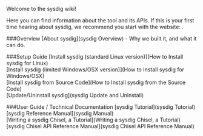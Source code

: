 Welcome to the sysdig wiki!

Here you can find information about the tool and its APIs. If this is your first time hearing about sysdig, we recommend you start with the website: <tbd>.

###Overview
[About sysdig](sysdig Overview) - Why we built it, and what it can do.

###Setup Guide 
[Install sysdig (standard Linux version)](How to Install sysdig for Linux)  
[Install sysdig (limited Windows/OSX version)](How to Install sysdig for Windows/OSX)  
[Install sysdig from Source Code](How to Install sysdig from the Source Code)  
[Update/Uninstall sysdig](sysdig Update and Uninstall)  

###User Guide / Technical Documentation
[sysdig Tutorial](sysdig Tutorial)  
[sysdig Reference Manual](sysdig Manual)  
[Writing a sysdig Chisel, a Tutorial](Writing a sysdig Chisel, a Tutorial)  
[sysdig Chisel API Reference Manual](sysdig Chisel API Reference Manual)
